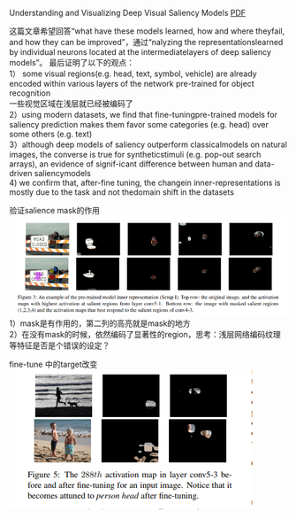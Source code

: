 Understanding and Visualizing Deep Visual Saliency Models [PDF](https://arxiv.org/pdf/1903.02501.pdf)


这篇文章希望回答“what have these models learned, how and where theyfail, and how they can be improved”，通过“nalyzing the representationslearned by individual neurons located at the intermediatelayers of deep saliency models”。
最后证明了以下的观点：  
1） some visual regions(e.g. head, text, symbol, vehicle) are already encoded within various layers of the network pre-trained for object recognition  
   一些视觉区域在浅层就已经被编码了  
2）using modern datasets,  we find that fine-tuningpre-trained models for saliency prediction makes them favor some categories (e.g. head) over some others (e.g. text)  
3）although deep models of saliency outperform classicalmodels on natural images, the converse is true for syntheticstimuli (e.g. pop-out search arrays), an evidence of signif-icant  difference  between  human  and  data-driven  saliencymodels  
4) we confirm that, after-fine tuning, the changein inner-representations is mostly due to the task and not thedomain shift in the datasets  

验证salience mask的作用![image](https://github.com/sunshinee24/Paper/blob/master/CVPR%202019/images/Salience.png)
1）mask是有作用的，第二列的高亮就是mask的地方  
2）在没有mask的时候，依然编码了显著性的region，思考：浅层网络编码纹理等特征是否是个错误的设定？  

fine-tune 中的target改变  
![image](https://github.com/sunshinee24/Paper/blob/master/CVPR%202019/images/salient.png)
